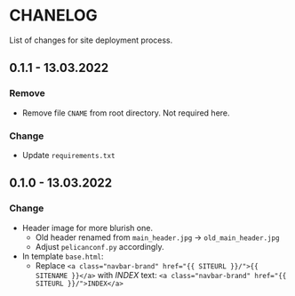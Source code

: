 # CHANELOG

List of changes for site deployment process. 

## 0.1.1 - 13.03.2022

### Remove

- Remove file `CNAME` from root directory. Not required here. 

### Change

- Update `requirements.txt`


## 0.1.0 - 13.03.2022

### Change

- Header image for more blurish one. 
  - Old header renamed from `main_header.jpg` -> `old_main_header.jpg`
  - Adjust `pelicanconf.py` accordingly. 
- In template `base.html`:
  - Replace `<a class="navbar-brand" href="{{ SITEURL }}/">{{ SITENAME }}</a>` with _INDEX_ text: `<a class="navbar-brand" href="{{ SITEURL }}/">INDEX</a>` 